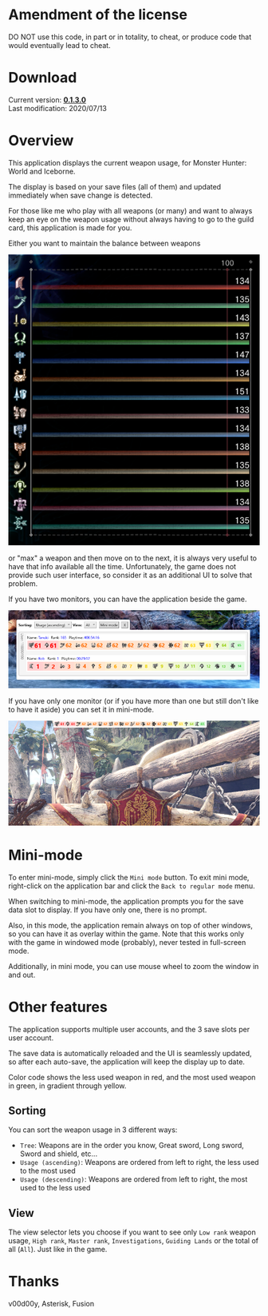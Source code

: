 # Amendment of the license

DO NOT use this code, in part or in totality, to cheat, or produce code that would eventually lead to cheat.

# Download

Current version: <b><a href="https://tanukisharp.github.io/MHWWeaponUsage/download.html">0.1.3.0</a></b><br/>
Last modification: 2020/07/13

# Overview

This application displays the current weapon usage, for Monster Hunter: World and Iceborne.

The display is based on your save files (all of them) and updated immediately when save change is detected.

For those like me who play with all weapons (or many) and want to always keep an eye on the weapon usage without always having to go to the guild card, this application is made for you.

Either you want to maintain the balance between weapons

![Balanced weapons usage](docs/screenshot03.png)

or "max" a weapon and then move on to the next, it is always very useful to have that info available all the time. Unfortunately, the game does not provide such user interface, so consider it as an additional UI to solve that problem.

If you have two monitors, you can have the application beside the game.

![Normal size app](docs/screenshot01.png)

If you have only one monitor (or if you have more than one but still don't like to have it aside) you can set it in mini-mode.

![Mini mode](docs/screenshot02.png)

# Mini-mode

To enter mini-mode, simply click the `Mini mode` button. To exit mini mode, right-click on the application bar and click the `Back to regular mode` menu.

When switching to mini-mode, the application prompts you for the save data slot to display. If you have only one, there is no prompt.

Also, in this mode, the application remain always on top of other windows, so you can have it as overlay within the game. Note that this works only with the game in windowed mode (probably), never tested in full-screen mode.

Additionally, in mini mode, you can use mouse wheel to zoom the window in and out.

# Other features

The application supports multiple user accounts, and the 3 save slots per user account.

The save data is automatically reloaded and the UI is seamlessly updated, so after each auto-save, the application will keep the display up to date.

Color code shows the less used weapon in red, and the most used weapon in green, in gradient through yellow.

## Sorting

You can sort the weapon usage in 3 different ways:
- `Tree`: Weapons are in the order you know, Great sword, Long sword, Sword and shield, etc...
- `Usage (ascending)`: Weapons are ordered from left to right, the less used to the most used
- `Usage (descending)`: Weapons are ordered from left to right, the most used to the less used

## View

The view selector lets you choose if you want to see only `Low rank` weapon usage, `High rank`, `Master rank`, `Investigations`, `Guiding Lands` or the total of all (`All`). Just like in the game.

# Thanks

v00d00y, Asterisk, Fusion
